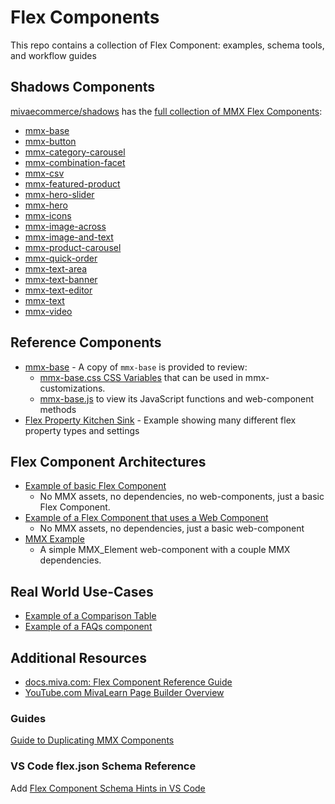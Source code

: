 # Flex Components

This repo contains a collection of Flex Component: examples, schema tools, and workflow guides

## Shadows Components

[mivaecommerce/shadows](https://github.com/mivaecommerce/shadows) has the [full collection of MMX Flex Components](https://github.com/mivaecommerce/shadows/tree/main/flex-components):

- [mmx-base](https://github.com/mivaecommerce/shadows/tree/main/flex-components/mmx-base)
- [mmx-button](https://github.com/mivaecommerce/shadows/tree/main/flex-components/mmx-button)
- [mmx-category-carousel](https://github.com/mivaecommerce/shadows/tree/main/flex-components/mmx-category-carousel)
- [mmx-combination-facet](https://github.com/mivaecommerce/shadows/tree/main/flex-components/mmx-combination-facet)
- [mmx-csv](https://github.com/mivaecommerce/shadows/tree/main/flex-components/mmx-csv)
- [mmx-featured-product](https://github.com/mivaecommerce/shadows/tree/main/flex-components/mmx-featured-product)
- [mmx-hero-slider](https://github.com/mivaecommerce/shadows/tree/main/flex-components/mmx-hero-slider)
- [mmx-hero](https://github.com/mivaecommerce/shadows/tree/main/flex-components/mmx-hero)
- [mmx-icons](https://github.com/mivaecommerce/shadows/tree/main/flex-components/mmx-icons)
- [mmx-image-across](https://github.com/mivaecommerce/shadows/tree/main/flex-components/mmx-image-across)
- [mmx-image-and-text](https://github.com/mivaecommerce/shadows/tree/main/flex-components/mmx-image-and-text)
- [mmx-product-carousel](https://github.com/mivaecommerce/shadows/tree/main/flex-components/mmx-product-carousel)
- [mmx-quick-order](https://github.com/mivaecommerce/shadows/tree/main/flex-components/mmx-quick-order)
- [mmx-text-area](https://github.com/mivaecommerce/shadows/tree/main/flex-components/mmx-text-area)
- [mmx-text-banner](https://github.com/mivaecommerce/shadows/tree/main/flex-components/mmx-text-banner)
- [mmx-text-editor](https://github.com/mivaecommerce/shadows/tree/main/flex-components/mmx-text-editor)
- [mmx-text](https://github.com/mivaecommerce/shadows/tree/main/flex-components/mmx-text)
- [mmx-video](https://github.com/mivaecommerce/shadows/tree/main/flex-components/mmx-video)

## Reference Components

- [mmx-base](examples/mmx-base) - A copy of `mmx-base` is provided to review:
	- [mmx-base.css CSS Variables](examples/mmx-base/src/css/mmx-base.css) that can be used in mmx-customizations.
	- [mmx-base.js](examples/mmx-base/src/js/mmx-base.js) to view its JavaScript functions and web-component methods
- [Flex Property Kitchen Sink](examples/ex-kitchen-sink/flex.json) - Example showing many different flex property types and settings

## Flex Component Architectures

- [Example of basic Flex Component](examples/ex-basic)
	- No MMX assets, no dependencies, no web-components, just a basic Flex Component.
- [Example of a Flex Component that uses a Web Component](examples/ex-web-component)
	- No MMX assets, no dependencies, just a basic web-component
- [MMX Example](examples/mmx-example)
	- A simple MMX_Element web-component with a couple MMX dependencies.

## Real World Use-Cases

- [Example of a Comparison Table](examples/ex-comparison-table)
- [Example of a FAQs component](examples/ex-faqs)


## Additional Resources

- [docs.miva.com: Flex Component Reference Guide](https://docs.miva.com/miva10/reference-guide/flex-component)
- [YouTube.com MivaLearn Page Builder Overview](https://www.youtube.com/watch?v=VkQh1SI7jts&list=PLfnyn3y3NdKPhZd7L8yAa5ZzsAokibvZ4)

### Guides

[Guide to Duplicating MMX Components](guides/duplicating-mmx-components.md)

### VS Code flex.json Schema Reference

Add [Flex Component Schema Hints in VS Code](schema/README.md)
